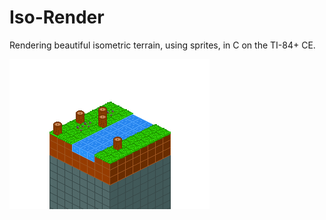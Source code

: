 # Iso-Render

Rendering beautiful isometric terrain, using sprites, in C on the TI-84+ CE.

![A Screenshot](https://raw.githubusercontent.com/Michael2-3B/Iso-Render/master/screenshots/render013.png)
